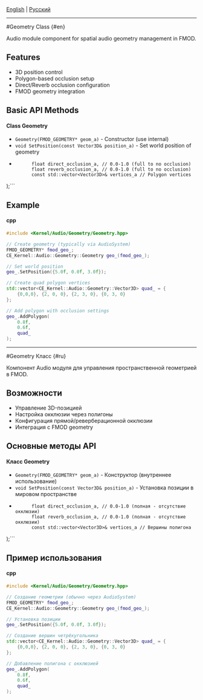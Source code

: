 [English](#en) | [Русский](#ru)

---
#Geometry Class {#en}

Audio module component for spatial audio geometry management in FMOD.

## Features
- 3D position control
- Polygon-based occlusion setup
- Direct/Reverb occlusion configuration
- FMOD geometry integration

## Basic API Methods
#### Class Geometry
- ```Geometry(FMOD_GEOMETRY* geom_a)``` - Constructor (use internal)
- ```void SetPosition(const Vector3D& position_a)``` - Set world position of geometry
- ```void AddPolygon(
        float direct_occlusion_a, // 0.0-1.0 (full to no occlusion)
        float reverb_occlusion_a, // 0.0-1.0 (full to no occlusion)
        const std::vector<Vector3D>& vertices_a // Polygon vertices
);```

## Example
#### cpp
``` cpp
#include <Kernel/Audio/Geometry/Geometry.hpp>

// Create geometry (typically via AudioSystem)
FMOD_GEOMETRY* fmod_geo_;
CE_Kernel::Audio::Geometry::Geometry geo_(fmod_geo_);

// Set world position
geo_.SetPosition({5.0f, 0.0f, 3.0f});

// Create quad polygon vertices
std::vector<CE_Kernel::Audio::Geometry::Vector3D> quad_ = {
    {0,0,0}, {2, 0, 0}, {2, 3, 0}, {0, 3, 0}
};

// Add polygon with occlusion settings
geo_.AddPolygon(
    0.8f, 
    0.6f, 
    quad_
);
```

---

#Geometry Класс {#ru}

Компонент Audio модуля для управления пространственной геометрией в FMOD.

## Возможности
- Управление 3D-позицией
- Настройка окклюзии через полигоны
- Конфигурация прямой/реверберационной окклюзии
- Интеграция с FMOD geometry

## Основные методы API
#### Класс Geometry
- ```Geometry(FMOD_GEOMETRY* geom_a)``` - Конструктор (внутреннее использование)
- ```void SetPosition(const Vector3D& position_a)``` - Установка позиции в мировом пространстве
- ```void AddPolygon(
        float direct_occlusion_a, // 0.0-1.0 (полная - отсутствие окклюзии)
        float reverb_occlusion_a, // 0.0-1.0 (полная - отсутствие окклюзии)
        const std::vector<Vector3D>& vertices_a // Вершины полигона
);```

## Пример использования
#### cpp
``` cpp
#include <Kernel/Audio/Geometry/Geometry.hpp>

// Создание геометрии (обычно через AudioSystem)
FMOD_GEOMETRY* fmod_geo_;
CE_Kernel::Audio::Geometry::Geometry geo_(fmod_geo_);

// Установка позиции
geo_.SetPosition({5.0f, 0.0f, 3.0f});

// Создание вершин четрёхугольника
std::vector<CE_Kernel::Audio::Geometry::Vector3D> quad_ = {
    {0,0,0}, {2, 0, 0}, {2, 3, 0}, {0, 3, 0}
};

// Добавление полигона с окклюзией
geo_.AddPolygon(
    0.8f, 
    0.6f, 
    quad_
);
```
